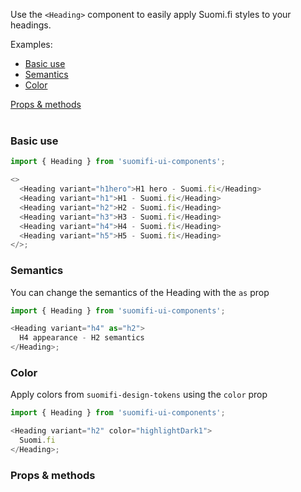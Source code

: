 Use the `<Heading>` component to easily apply Suomi.fi styles to your headings.

Examples:

<ul>
  <li><a href="/#/Components/Heading?id=basic-use">Basic use</a></li>
  <li><a href="/#/Components/Heading?id=semantics">Semantics</a></li>
  <li><a href="/#/Components/Heading?id=color">Color</a></li>
</ul>

<div style="margin-bottom: 40px">
  <a href="/#/Components/Heading?id=props--methods">Props & methods</a>
</div>

### Basic use

```js
import { Heading } from 'suomifi-ui-components';

<>
  <Heading variant="h1hero">H1 hero - Suomi.fi</Heading>
  <Heading variant="h1">H1 - Suomi.fi</Heading>
  <Heading variant="h2">H2 - Suomi.fi</Heading>
  <Heading variant="h3">H3 - Suomi.fi</Heading>
  <Heading variant="h4">H4 - Suomi.fi</Heading>
  <Heading variant="h5">H5 - Suomi.fi</Heading>
</>;
```

### Semantics

You can change the semantics of the Heading with the `as` prop

```js
import { Heading } from 'suomifi-ui-components';

<Heading variant="h4" as="h2">
  H4 appearance - H2 semantics
</Heading>;
```

### Color

Apply colors from `suomifi-design-tokens` using the `color` prop

```js
import { Heading } from 'suomifi-ui-components';

<Heading variant="h2" color="highlightDark1">
  Suomi.fi
</Heading>;
```

### Props & methods
